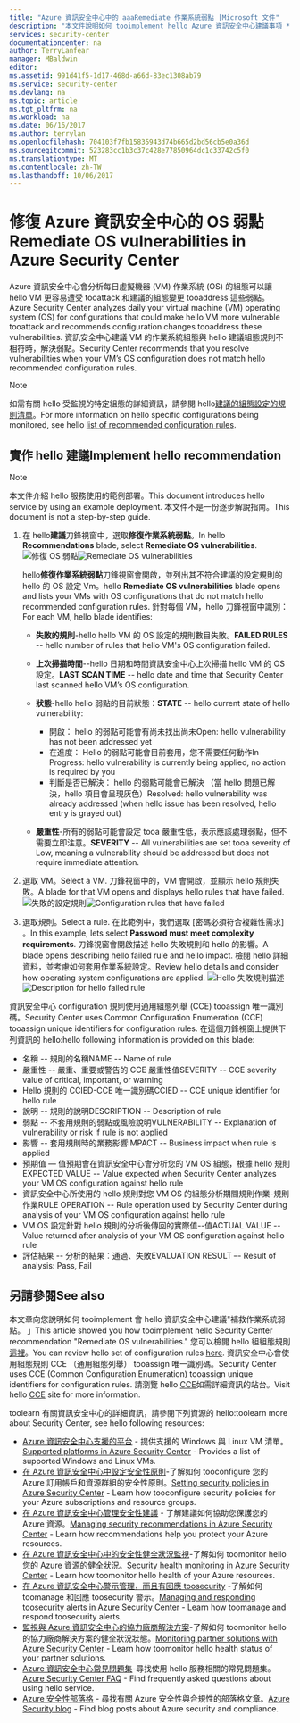 ```yaml
---
title: "Azure 資訊安全中心中的 aaaRemediate 作業系統弱點 |Microsoft 文件"
description: "本文件說明如何 tooimplement hello Azure 資訊安全中心建議事項 * * 修復作業系統弱點 * *。"
services: security-center
documentationcenter: na
author: TerryLanfear
manager: MBaldwin
editor: 
ms.assetid: 991d41f5-1d17-468d-a66d-83ec1308ab79
ms.service: security-center
ms.devlang: na
ms.topic: article
ms.tgt_pltfrm: na
ms.workload: na
ms.date: 06/16/2017
ms.author: terrylan
ms.openlocfilehash: 704103f7fb15835943d74b665d2bd56cb5e0a36d
ms.sourcegitcommit: 523283cc1b3c37c428e77850964dc1c33742c5f0
ms.translationtype: MT
ms.contentlocale: zh-TW
ms.lasthandoff: 10/06/2017
---
```

# <a name="remediate-os-vulnerabilities-in-azure-security-center"></a><span data-ttu-id="98023-103">修復 Azure 資訊安全中心的 OS 弱點</span><span class="sxs-lookup"><span data-stu-id="98023-103">Remediate OS vulnerabilities in Azure Security Center</span></span>
<span data-ttu-id="98023-104">Azure 資訊安全中心會分析每日虛擬機器 (VM) 作業系統 (OS) 的組態可以讓 hello VM 更容易遭受 tooattack 和建議的組態變更 tooaddress 這些弱點。</span><span class="sxs-lookup"><span data-stu-id="98023-104">Azure Security Center analyzes daily your virtual machine (VM) operating system (OS) for configurations that could make hello VM more vulnerable tooattack and recommends configuration changes tooaddress these vulnerabilities.</span></span> <span data-ttu-id="98023-105">資訊安全中心建議 VM 的作業系統組態與 hello 建議組態規則不相符時，解決弱點。</span><span class="sxs-lookup"><span data-stu-id="98023-105">Security Center recommends that you resolve vulnerabilities when your VM’s OS configuration does not match hello recommended configuration rules.</span></span>

> [!NOTE]
> <span data-ttu-id="98023-106">如需有關 hello 受監視的特定組態的詳細資訊，請參閱 hello[建議的組態設定的規則清單](https://gallery.technet.microsoft.com/Azure-Security-Center-a789e335)。</span><span class="sxs-lookup"><span data-stu-id="98023-106">For more information on hello specific configurations being monitored, see hello [list of recommended configuration rules](https://gallery.technet.microsoft.com/Azure-Security-Center-a789e335).</span></span>
>
>

## <a name="implement-hello-recommendation"></a><span data-ttu-id="98023-107">實作 hello 建議</span><span class="sxs-lookup"><span data-stu-id="98023-107">Implement hello recommendation</span></span>

> [!NOTE]
> <span data-ttu-id="98023-108">本文件介紹 hello 服務使用的範例部署。</span><span class="sxs-lookup"><span data-stu-id="98023-108">This document introduces hello service by using an example deployment.</span></span>  <span data-ttu-id="98023-109">本文件不是一份逐步解說指南。</span><span class="sxs-lookup"><span data-stu-id="98023-109">This document is not a step-by-step guide.</span></span>
>
>

1. <span data-ttu-id="98023-110">在 hello**建議**刀鋒視窗中，選取**修復作業系統弱點**。</span><span class="sxs-lookup"><span data-stu-id="98023-110">In hello **Recommendations** blade, select **Remediate OS vulnerabilities**.</span></span>
   <span data-ttu-id="98023-111">![修復 OS 弱點][1]</span><span class="sxs-lookup"><span data-stu-id="98023-111">![Remediate OS vulnerabilities][1]</span></span>

    <span data-ttu-id="98023-112">hello**修復作業系統弱點**刀鋒視窗會開啟，並列出其不符合建議的設定規則的 hello 的 OS 設定 Vm。</span><span class="sxs-lookup"><span data-stu-id="98023-112">hello **Remediate OS vulnerabilities** blade opens and lists your VMs with OS configurations that do not match hello recommended configuration rules.</span></span>  <span data-ttu-id="98023-113">針對每個 VM，hello 刀鋒視窗中識別：</span><span class="sxs-lookup"><span data-stu-id="98023-113">For each VM, hello blade identifies:</span></span>

   * <span data-ttu-id="98023-114">**失敗的規則**-hello hello VM 的 OS 設定的規則數目失敗。</span><span class="sxs-lookup"><span data-stu-id="98023-114">**FAILED RULES** -- hello number of rules that hello VM's OS configuration failed.</span></span>
   * <span data-ttu-id="98023-115">**上次掃描時間**--hello 日期和時間資訊安全中心上次掃描 hello VM 的 OS 設定。</span><span class="sxs-lookup"><span data-stu-id="98023-115">**LAST SCAN TIME** -- hello date and time that Security Center last scanned hello VM’s OS configuration.</span></span>
   * <span data-ttu-id="98023-116">**狀態**-hello hello 弱點的目前狀態：</span><span class="sxs-lookup"><span data-stu-id="98023-116">**STATE** -- hello current state of hello vulnerability:</span></span>

     * <span data-ttu-id="98023-117">開啟： hello 的弱點可能會有尚未找出尚未</span><span class="sxs-lookup"><span data-stu-id="98023-117">Open: hello vulnerability has not been addressed yet</span></span>
     * <span data-ttu-id="98023-118">在進度： Hello 的弱點可能會目前套用，您不需要任何動作</span><span class="sxs-lookup"><span data-stu-id="98023-118">In Progress: hello vulnerability is currently being applied, no action is required by you</span></span>
     * <span data-ttu-id="98023-119">判斷是否已解決： hello 的弱點可能會已解決 （當 hello 問題已解決，hello 項目會呈現灰色）</span><span class="sxs-lookup"><span data-stu-id="98023-119">Resolved: hello vulnerability was already addressed (when hello issue has been resolved, hello entry is grayed out)</span></span>
   * <span data-ttu-id="98023-120">**嚴重性**-所有的弱點可能會設定 tooa 嚴重性低，表示應該處理弱點，但不需要立即注意。</span><span class="sxs-lookup"><span data-stu-id="98023-120">**SEVERITY** -- All vulnerabilities are set tooa severity of Low, meaning a vulnerability should be addressed but does not require immediate attention.</span></span>

2. <span data-ttu-id="98023-121">選取 VM。</span><span class="sxs-lookup"><span data-stu-id="98023-121">Select a VM.</span></span> <span data-ttu-id="98023-122">刀鋒視窗中的，VM 會開啟，並顯示 hello 規則失敗。</span><span class="sxs-lookup"><span data-stu-id="98023-122">A blade for that VM opens and displays hello rules that have failed.</span></span>
   <span data-ttu-id="98023-123">![失敗的設定規則][2]</span><span class="sxs-lookup"><span data-stu-id="98023-123">![Configuration rules that have failed][2]</span></span>

3. <span data-ttu-id="98023-124">選取規則。</span><span class="sxs-lookup"><span data-stu-id="98023-124">Select a rule.</span></span> <span data-ttu-id="98023-125">在此範例中，我們選取 [密碼必須符合複雜性需求] 。</span><span class="sxs-lookup"><span data-stu-id="98023-125">In this example, lets select **Password must meet complexity requirements**.</span></span> <span data-ttu-id="98023-126">刀鋒視窗會開啟描述 hello 失敗規則和 hello 的影響。</span><span class="sxs-lookup"><span data-stu-id="98023-126">A blade opens describing hello failed rule and hello impact.</span></span> <span data-ttu-id="98023-127">檢閱 hello 詳細資料，並考慮如何套用作業系統設定。</span><span class="sxs-lookup"><span data-stu-id="98023-127">Review hello details and consider how operating system configurations are applied.</span></span>
  <span data-ttu-id="98023-128">![Hello 失敗規則描述][3]</span><span class="sxs-lookup"><span data-stu-id="98023-128">![Description for hello failed rule][3]</span></span>

  <span data-ttu-id="98023-129">資訊安全中心 configuration 規則使用通用組態列舉 (CCE) tooassign 唯一識別碼。</span><span class="sxs-lookup"><span data-stu-id="98023-129">Security Center uses Common Configuration Enumeration (CCE) tooassign unique identifiers for configuration rules.</span></span> <span data-ttu-id="98023-130">在這個刀鋒視窗上提供下列資訊的 hello:</span><span class="sxs-lookup"><span data-stu-id="98023-130">hello following information is provided on this blade:</span></span>

  - <span data-ttu-id="98023-131">名稱 -- 規則的名稱</span><span class="sxs-lookup"><span data-stu-id="98023-131">NAME -- Name of rule</span></span>
  - <span data-ttu-id="98023-132">嚴重性 -- 嚴重、重要或警告的 CCE 嚴重性值</span><span class="sxs-lookup"><span data-stu-id="98023-132">SEVERITY -- CCE severity value of critical, important, or warning</span></span>
  - <span data-ttu-id="98023-133">Hello 規則的 CCIED-CCE 唯一識別碼</span><span class="sxs-lookup"><span data-stu-id="98023-133">CCIED -- CCE unique identifier for hello rule</span></span>
  - <span data-ttu-id="98023-134">說明 -- 規則的說明</span><span class="sxs-lookup"><span data-stu-id="98023-134">DESCRIPTION -- Description of rule</span></span>
  - <span data-ttu-id="98023-135">弱點 -- 不套用規則的弱點或風險說明</span><span class="sxs-lookup"><span data-stu-id="98023-135">VULNERABILITY -- Explanation of vulnerability or risk if rule is not applied</span></span>
  - <span data-ttu-id="98023-136">影響 -- 套用規則時的業務影響</span><span class="sxs-lookup"><span data-stu-id="98023-136">IMPACT -- Business impact when rule is applied</span></span>
  - <span data-ttu-id="98023-137">預期值 — 值預期會在資訊安全中心會分析您的 VM OS 組態，根據 hello 規則</span><span class="sxs-lookup"><span data-stu-id="98023-137">EXPECTED VALUE -- Value expected when Security Center analyzes your VM OS configuration against hello rule</span></span>
  - <span data-ttu-id="98023-138">資訊安全中心所使用的 hello 規則對您 VM OS 的組態分析期間規則作業-規則作業</span><span class="sxs-lookup"><span data-stu-id="98023-138">RULE OPERATION -- Rule operation used by Security Center during analysis of your VM OS configuration against hello rule</span></span>
  - <span data-ttu-id="98023-139">VM OS 設定針對 hello 規則的分析後傳回的實際值--值</span><span class="sxs-lookup"><span data-stu-id="98023-139">ACTUAL VALUE -- Value returned after analysis of your VM OS configuration against hello rule</span></span>
  - <span data-ttu-id="98023-140">評估結果 -- 分析的結果︰通過、失敗</span><span class="sxs-lookup"><span data-stu-id="98023-140">EVALUATION RESULT –- Result of analysis: Pass, Fail</span></span>

## <a name="see-also"></a><span data-ttu-id="98023-141">另請參閱</span><span class="sxs-lookup"><span data-stu-id="98023-141">See also</span></span>
<span data-ttu-id="98023-142">本文章向您說明如何 tooimplement 會 hello 資訊安全中心建議"補救作業系統弱點。 」</span><span class="sxs-lookup"><span data-stu-id="98023-142">This article showed you how tooimplement hello Security Center recommendation "Remediate OS vulnerabilities."</span></span> <span data-ttu-id="98023-143">您可以檢閱 hello 組組態規則[這裡](https://gallery.technet.microsoft.com/Azure-Security-Center-a789e335)。</span><span class="sxs-lookup"><span data-stu-id="98023-143">You can review hello set of configuration rules [here](https://gallery.technet.microsoft.com/Azure-Security-Center-a789e335).</span></span> <span data-ttu-id="98023-144">資訊安全中心會使用組態規則 CCE （通用組態列舉） tooassign 唯一識別碼。</span><span class="sxs-lookup"><span data-stu-id="98023-144">Security Center uses CCE (Common Configuration Enumeration) tooassign unique identifiers for configuration rules.</span></span> <span data-ttu-id="98023-145">請瀏覽 hello [CCE](https://nvd.nist.gov/cce/index.cfm)如需詳細資訊的站台。</span><span class="sxs-lookup"><span data-stu-id="98023-145">Visit hello [CCE](https://nvd.nist.gov/cce/index.cfm) site for more information.</span></span>

<span data-ttu-id="98023-146">toolearn 有關資訊安全中心的詳細資訊，請參閱下列資源的 hello:</span><span class="sxs-lookup"><span data-stu-id="98023-146">toolearn more about Security Center, see hello following resources:</span></span>

* <span data-ttu-id="98023-147">[Azure 資訊安全中心支援的平台](security-center-os-coverage.md) - 提供支援的 Windows 與 Linux VM 清單。</span><span class="sxs-lookup"><span data-stu-id="98023-147">[Supported platforms in Azure Security Center](security-center-os-coverage.md) - Provides a list of supported Windows and Linux VMs.</span></span>
* <span data-ttu-id="98023-148">[在 Azure 資訊安全中心中設定安全性原則](security-center-policies.md)-了解如何 tooconfigure 您的 Azure 訂用帳戶和資源群組的安全性原則。</span><span class="sxs-lookup"><span data-stu-id="98023-148">[Setting security policies in Azure Security Center](security-center-policies.md) - Learn how tooconfigure security policies for your Azure subscriptions and resource groups.</span></span>
* <span data-ttu-id="98023-149">[在 Azure 資訊安全中心管理安全性建議](security-center-recommendations.md) - 了解建議如何協助您保護您的 Azure 資源。</span><span class="sxs-lookup"><span data-stu-id="98023-149">[Managing security recommendations in Azure Security Center](security-center-recommendations.md) - Learn how recommendations help you protect your Azure resources.</span></span>
* <span data-ttu-id="98023-150">[在 Azure 資訊安全中心中的安全性健全狀況監視](security-center-monitoring.md)-了解如何 toomonitor hello 您的 Azure 資源的健全狀況。</span><span class="sxs-lookup"><span data-stu-id="98023-150">[Security health monitoring in Azure Security Center](security-center-monitoring.md) - Learn how toomonitor hello health of your Azure resources.</span></span>
* <span data-ttu-id="98023-151">[在 Azure 資訊安全中心警示管理，而且有回應 toosecurity](security-center-managing-and-responding-alerts.md) -了解如何 toomanage 和回應 toosecurity 警示。</span><span class="sxs-lookup"><span data-stu-id="98023-151">[Managing and responding toosecurity alerts in Azure Security Center](security-center-managing-and-responding-alerts.md) - Learn how toomanage and respond toosecurity alerts.</span></span>
* <span data-ttu-id="98023-152">[監視與 Azure 資訊安全中心的協力廠商解決方案](security-center-partner-solutions.md)-了解如何 toomonitor hello 的協力廠商解決方案的健全狀況狀態。</span><span class="sxs-lookup"><span data-stu-id="98023-152">[Monitoring partner solutions with Azure Security Center](security-center-partner-solutions.md) - Learn how toomonitor hello health status of your partner solutions.</span></span>
* <span data-ttu-id="98023-153">[Azure 資訊安全中心常見問題集](security-center-faq.md)-尋找使用 hello 服務相關的常見問題集。</span><span class="sxs-lookup"><span data-stu-id="98023-153">[Azure Security Center FAQ](security-center-faq.md) - Find frequently asked questions about using hello service.</span></span>
* <span data-ttu-id="98023-154">[Azure 安全性部落格](http://blogs.msdn.com/b/azuresecurity/) - 尋找有關 Azure 安全性與合規性的部落格文章。</span><span class="sxs-lookup"><span data-stu-id="98023-154">[Azure Security blog](http://blogs.msdn.com/b/azuresecurity/) - Find blog posts about Azure security and compliance.</span></span>

<!--Image references-->
[1]: ./media/security-center-remediate-os-vulnerabilities/recommendation.png
[2]:./media/security-center-remediate-os-vulnerabilities/vm-remediate-os-vulnerabilities.png
[3]: ./media/security-center-remediate-os-vulnerabilities/vulnerability-details.png
